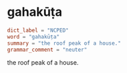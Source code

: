 # gahakūṭa

``` toml
dict_label = "NCPED"
word = "gahakūṭa"
summary = "the roof peak of a house."
grammar_comment = "neuter"
```

the roof peak of a house.

